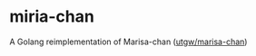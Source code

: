 # miria-chan
A Golang reimplementation of Marisa-chan ([utgw/marisa-chan](https://github.com/utgw/marisa-chan))
